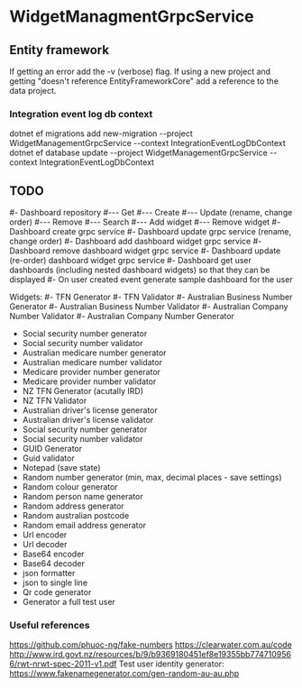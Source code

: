 ﻿# WidgetManagmentGrpcService

## Entity framework
If getting an error add the -v (verbose) flag.
If using a new project and getting "doesn't reference EntityFrameworkCore" add a reference to the data project.

### Integration event log db context
dotnet ef migrations add new-migration --project WidgetManagementGrpcService --context IntegrationEventLogDbContext
dotnet ef database update --project WidgetManagementGrpcService --context IntegrationEventLogDbContext



## TODO  
#- Dashboard repository
#--- Get
#--- Create
#--- Update (rename, change order)
#--- Remove
#--- Search
#--- Add widget
#--- Remove widget
#- Dashboard create grpc service
#- Dashboard update grpc service (rename, change order)
#- Dashboard add dashboard widget grpc service
#- Dashboard remove dashboard widget grpc service
#- Dashboard update (re-order) dashboard widget grpc service
#- Dashboard get user dashboards (including nested dashboard widgets) so that they can be displayed
#- On user created event generate sample dashboard for the user

Widgets:
#- TFN Generator
#- TFN Validator
#- Australian Business Number Generator
#- Australian Business Number Validator
#- Australian Company Number Validator
#- Australian Company Number Generator
- Social security number generator
- Social security number validator
- Australian medicare number generator
- Australian medicare number validator
- Medicare provider number generator
- Medicare provider number validator
- NZ TFN Generator (acutally IRD)
- NZ TFN Validator
- Australian driver's license generator
- Australian driver's license validator
- Social security number generator
- Social security number validator
- GUID Generator
- Guid validator
- Notepad (save state)
- Random number generator (min, max, decimal places - save settings)
- Random colour generator
- Random person name generator
- Random address generator
- Random australian postcode
- Random email address generator
- Url encoder
- Url decoder
- Base64 encoder
- Base64 decoder
- json formatter
- json to single line
- Qr code generator
- Generator a full test user

### Useful references
https://github.com/phuoc-ng/fake-numbers
https://clearwater.com.au/code
http://www.ird.govt.nz/resources/b/9/b9369180451ef8e19355bb7747109566/rwt-nrwt-spec-2011-v1.pdf
Test user identity generator: https://www.fakenamegenerator.com/gen-random-au-au.php
